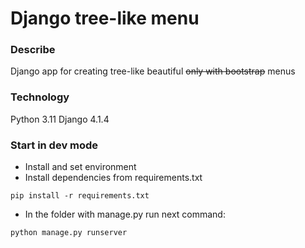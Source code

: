 # Django tree-like menu
### Describe
Django app for creating tree-like beautiful ~~only with bootstrap~~ menus
### Technology
Python 3.11
Django 4.1.4
### Start in dev mode
- Install and set environment
- Install dependencies from requirements.txt
```
pip install -r requirements.txt
``` 
- In the folder with manage.py run next command:
```
python manage.py runserver
```